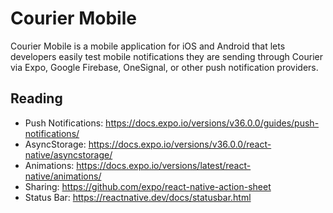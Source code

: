 # Courier Mobile

Courier Mobile is a mobile application for iOS and Android that lets developers easily test mobile notifications they are sending through Courier via Expo, Google Firebase, OneSignal, or other push notification providers.

## Reading

* Push Notifications: https://docs.expo.io/versions/v36.0.0/guides/push-notifications/
* AsyncStorage: https://docs.expo.io/versions/v36.0.0/react-native/asyncstorage/
* Animations: https://docs.expo.io/versions/latest/react-native/animations/
* Sharing: https://github.com/expo/react-native-action-sheet
* Status Bar: https://reactnative.dev/docs/statusbar.html
